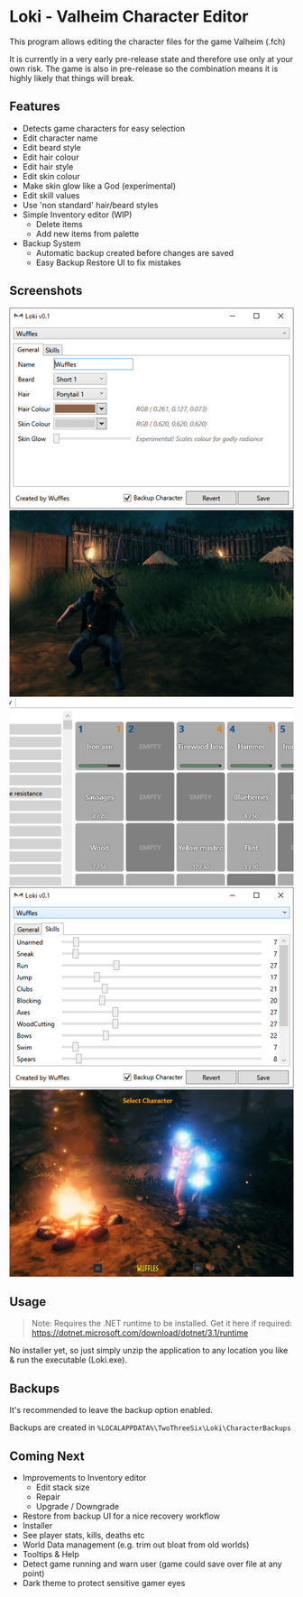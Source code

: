 # Loki - Valheim Character Editor

This program allows editing the character files for the game Valheim (.fch)

It is currently in a very early pre-release state and therefore use only at your own risk. The game is also in pre-release so the combination means it is highly likely that things will break.

## Features

- Detects game characters for easy selection
- Edit character name
- Edit beard style
- Edit hair colour
- Edit hair style
- Edit skin colour
- Make skin glow like a God (experimental)
- Edit skill values
- Use 'non standard' hair/beard styles
- Simple Inventory editor (WIP)
  - Delete items
  - Add new items from palette
- Backup System
  - Automatic backup created before changes are saved
  - Easy Backup Restore UI to fix mistakes

## Screenshots

![Screenshot of Loki editing character properties](Screenshots/loki-screenshot-1.png)
![Screenshot of a Deer Lord](Screenshots/loki-screenshot-4.png)
![Screenshot of inventory editor](Screenshots/loki-screenshot-inv.png)
![Screenshot of Loki editing character skills](Screenshots/loki-screenshot-2.png)
![Screenshot of Wuffles looking radioactive](Screenshots/loki-screenshot-3.png)

## Usage

> Note: Requires the .NET runtime to be installed.
> Get it here if required: <https://dotnet.microsoft.com/download/dotnet/3.1/runtime>

No installer yet, so just simply unzip the application to any location you like & run the executable (Loki.exe).

## Backups

It's recommended to leave the backup option enabled.

Backups are created in `%LOCALAPPDATA%\TwoThreeSix\Loki\CharacterBackups`

## Coming Next

- Improvements to Inventory editor
  - Edit stack size
  - Repair
  - Upgrade / Downgrade
- Restore from backup UI for a nice recovery workflow
- Installer
- See player stats, kills, deaths etc
- World Data management (e.g. trim out bloat from old worlds)
- Tooltips & Help
- Detect game running and warn user (game could save over file at any point)
- Dark theme to protect sensitive gamer eyes
